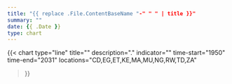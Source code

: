 ```yaml
---
title: "{{ replace .File.ContentBaseName "-" " " | title }}"
summary: ""
date: {{ .Date }}
type: chart
---
```


{{< chart
    type="line"
    title=""
    description="."
    indicator=""
    time-start="1950"
    time-end="2031"
    locations="CD,EG,ET,KE,MA,MU,NG,RW,TD,ZA"
>}}
